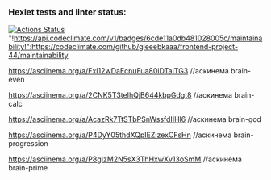 ### Hexlet tests and linter status:
[![Actions Status](https://github.com/gleeebkaaa/frontend-project-44/workflows/hexlet-check/badge.svg)](https://github.com/gleeebkaaa/frontend-project-44/actions)
"!https://api.codeclimate.com/v1/badges/6cde11a0db481028005c/maintainability!":https://codeclimate.com/github/gleeebkaaa/frontend-project-44/maintainability

https://asciinema.org/a/FxI12wDaEcnuFua80iDTaITG3 //аскинема brain-even

https://asciinema.org/a/2CNK5T3teIhQjB644kbpGdgt8 //аскинема brain-calc

https://asciinema.org/a/AcazRk7TtSTbPSnWssfdIIHl6 //аскинема brain-gcd

https://asciinema.org/a/P4DyY05thdXQpIEZizexCFsHn //аскинема brain-progression

https://asciinema.org/a/P8gIzM2N5sX3ThHxwXv13oSmM //аскинема brain-prime
